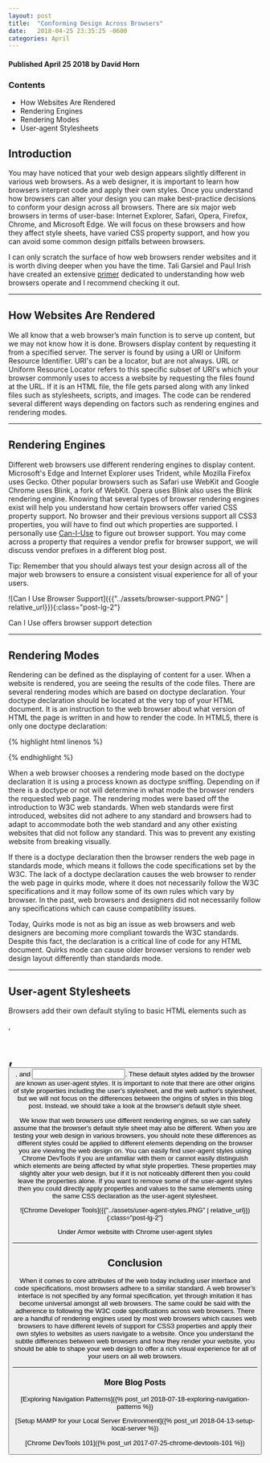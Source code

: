 ```yaml
---
layout: post
title:  "Conforming Design Across Browsers"
date:   2018-04-25 23:35:25 -0600
categories: April
---
```



#### Published April 25 2018 by David Horn


### Contents
* How Websites Are Rendered
* Rendering Engines
* Rendering Modes
* User-agent Stylesheets



## Introduction 
You may have noticed that your web design appears slightly different in various web browsers. As a web designer, it is important to learn how browsers interpret code and apply their own styles. Once you understand how browsers can alter your design you can make best-practice decisions to conform your design across all browsers. There are six major web browsers in terms of user-base: Internet Explorer, Safari, Opera, Firefox, Chrome, and Microsoft Edge. We will focus on these browsers and how they affect style sheets, have varied CSS property support, and how you can avoid some common design pitfalls between browsers. 

I can only scratch the surface of how web browsers render websites and it is worth diving deeper when you have the time. Tali Garsiel and Paul Irish have created an extensive [primer](https://www.html5rocks.com/en/tutorials/internals/howbrowserswork/) dedicated to understanding how web browsers operate and I recommend checking it out.

****

## How Websites Are Rendered
We all know that a web browser’s main function is to serve up content, but we may not know how it is done. Browsers display content by requesting it from a specified server. The server is found by using a URI or Uniform Resource Identifier. URI's can be a locator, but are not always. URL or Uniform Resource Locator refers to this specific subset of URI's which your browser commonly uses to access a website by requesting the files found at the URL. If it is an HTML file, the file gets parsed along with any linked files such as stylesheets, scripts, and images. The code can be rendered several different ways depending on factors such as rendering engines and rendering modes.

****

## Rendering Engines
Different web browsers use different rendering engines to display content. Microsoft's Edge and Internet Explorer uses Trident, while Mozilla Firefox uses Gecko. Other popular browsers such as Safari use WebKit and Google Chrome uses Blink, a fork of WebKit. Opera uses Blink also uses the Blink rendering engine. Knowing that several types of browser rendering engines exist will help you understand how certain browsers offer varied CSS property support. No browser and their previous versions support all CSS3 properties, you will have to find out which properties are supported. I personally use [Can-I-Use](http://www.caniuse.com/) to figure out browser support. You may come across a property that requires a vendor prefix for browser support, we will discuss vendor prefixes in a different blog post.

<div class="text-center blog-quote">
Tip: Remember that you should always test your design across all of the major web browsers to ensure a consistent visual experience for all of your users. 
</div>

![Can I Use Browser Support]({{"../assets/browser-support.PNG" | relative_url}}){:class="post-lg-2"}
<div class="text-center blog-caption">
Can I Use offers browser support detection
</div>

****

## Rendering Modes
Rendering can be defined as the displaying of content for a user. When a website is rendered, you are seeing the results of the code files. There are several rendering modes which are based on doctype declaration. Your doctype declaration should be located at the very top of your HTML document. It is an instruction to the web browser about what version of HTML the page is written in and how to render the code. In HTML5, there is only one doctype declaration:

{% highlight html linenos %}
<!DOCTYPE html>
{% endhighlight %}

When a web browser chooses a rendering mode based on the doctype declaration it is using a process known as doctype sniffing. Depending on if there is a doctype or not will determine in what mode the browser renders the requested web page. The rendering modes were based off the introduction to W3C web standards. When web standards were first introduced, websites did not adhere to any standard and browsers had to adapt to accommodate both the web standard and any other existing websites that did not follow any standard. This was to prevent any existing website from breaking visually. 

If there is a doctype declaration then the browser renders the web page in standards mode, which means it follows the code specifications set by the W3C. The lack of a doctype declaration causes the web browser to render the web page in quirks mode, where it does not necessarily follow the W3C specifications and it may follow some of its own rules which vary by browser.  In the past, web browsers and designers did not necessarily follow any specifications which can cause compatibility issues.

Today, Quirks mode is not as big an issue as web browsers and web designers are becoming more compliant towards the W3C standards. Despite this fact, the declaration is a critical line of code for any HTML document. Quirks mode can cause older browser versions to render web design layout differently than standards mode. 

****

## User-agent Stylesheets
Browsers add their own default styling to basic HTML elements such as <p>, <h1>, <button>, and <input>. These default styles added by the browser are known as user-agent styles. It is important to note that there are other origins of style properties including the user's stylesheet, and the web author's stylesheet, but we will not focus on the differences between the origins of styles in this blog post. Instead, we should take a look at the browser's default style sheet. 

We know that web browsers use different rendering engines, so we can safely assume that the browser's default style sheet may also be different. When you are testing your web design in various browsers, you should note these differences as different styles could be applied to different elements depending on the browser you are viewing the web design on. You can easily find user-agent styles using Chrome DevTools if you are unfamiliar with them or cannot easily distinguish which elements are being affected by what style properties. These properties may slightly alter your web design, but if it is not noticeably different then you could leave the properties alone. If you want to remove some of the user-agent styles then you could directly apply properties and values to the same elements using the same CSS declaration as the user-agent stylesheet. 

![Chrome Developer Tools]({{"../assets/user-agent-styles.PNG" | relative_url}}){:class="post-lg-2"}
<div class="text-center blog-caption">
Under Armor website with Chrome user-agent styles
</div>

****

## Conclusion 
When it comes to core attributes of the web today including user interface and code specifications, most browsers adhere to a similar standard. A web browser’s interface is not specified by any formal specification, yet through imitation it has become universal amongst all web browsers. The same could be said with the adherence to following the W3C code specifications across web browsers. There are a handful of rendering engines used by most web browsers which causes web browsers to have different levels of support for CSS3 properties and apply their own styles to websites as users navigate to a website. Once you understand the subtle differences between web browsers and how they render your website, you should be able to shape your web design to offer a rich visual experience for all of your users on all web browsers.

****

### More Blog Posts
[Exploring Navigation Patterns]({% post_url 2018-07-18-exploring-navigation-patterns %})

[Setup MAMP for your Local Server Environment]({% post_url 2018-04-13-setup-local-server %})

[Chrome DevTools 101]({% post_url 2017-07-25-chrome-devtools-101 %})
